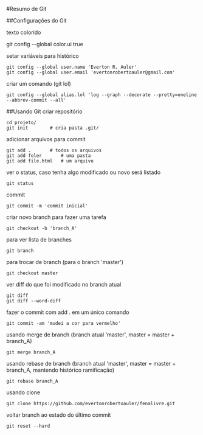 #Resumo de Git

##Configurações do Git

texto colorido

  git config --global color.ui true
  
setar variáveis para histórico

    git config --global user.name 'Everton R. Auler'
    git config --global user.email 'evertonrobertoauler@gmail.com'
    
criar um comando (git lol)

    git config --global alias.lol 'log --graph --decorate --pretty=oneline --abbrev-commit --all'
    
##Usando Git
criar repositório

    cd projeto/
    git init		# cria pasta .git/
    
adicionar arquivos para commit

    git add .		# todos os arquivos
    git add foler		# uma pasta
    git add file.html	# um arquivo
    
ver o status, caso tenha algo modificado ou novo será listado

    git status
    
commit

    git commit -m 'commit inicial'	
    
criar novo branch para fazer uma tarefa

    git checkout -b 'branch_A'

para ver lista de branches

    git branch
    
para trocar de branch (para o branch 'master')

    git checkout master
    
ver diff do que foi modificado no branch atual

    git diff
    git diff --word-diff
    
fazer o commit com add . em um único comando

    git commit -am 'mudei a cor para vermelho'

usando merge de branch (branch atual 'master', master = master + branch_A)

    git merge branch_A

usando rebase de branch (branch atual 'master', master = master + branch_A, mantendo histórico ramificação)

    git rebase branch_A

usando clone

    git clone https://github.com/evertonrobertoauler/fenalivre.git

voltar branch ao estado do último commit

    git reset --hard
